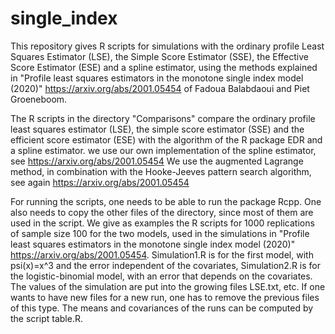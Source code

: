# single_index

This repository gives R scripts for simulations with the ordinary profile Least Squares Estimator (LSE), the Simple Score Estimator (SSE), the Effective Score Estimator (ESE) and a spline estimator, using the methods explained in "Profile least squares estimators in the monotone single index model (2020)" https://arxiv.org/abs/2001.05454 of Fadoua Balabdaoui and Piet Groeneboom.

The R scripts in the directory "Comparisons" compare the ordinary profile least squares estimator (LSE), the simple score estimator (SSE) and the efficient score estimator (ESE) with the algorithm of the R package EDR and a spline estimator. we use our own implementation of the spline estimator, see https://arxiv.org/abs/2001.05454
We use the augmented Lagrange method, in combination with the Hooke-Jeeves pattern search algorithm, see again https://arxiv.org/abs/2001.05454

For running the scripts, one needs to be able to run the package Rcpp. One also needs to
copy the other files of the directory, since most of them are used in the script. We give as examples the R scripts for 1000 replications of sample size 100 for the two models, used in the simulations in "Profile least squares estimators in the monotone single index model (2020)" https://arxiv.org/abs/2001.05454. Simulation1.R is for the first model, with psi(x)=x^3 and the error independent of the covariates, Simulation2.R is for the logistic-binomial model, with an error that depends on the covariates. The values of the simulation are put into the growing files LSE.txt, etc. If one wants to have new files for a new run, one has to remove the previous files of this type. The means and covariances of the runs can be computed by the script table.R.

